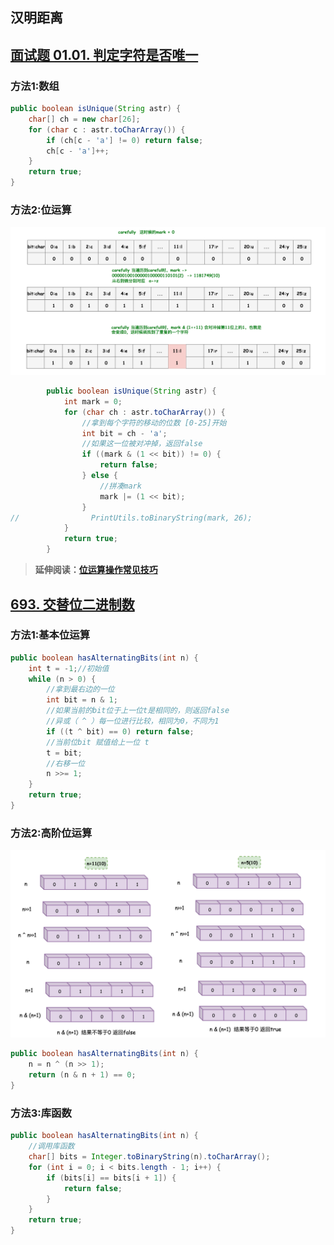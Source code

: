 

> 

## 汉明距离







## [面试题 01.01. 判定字符是否唯一](https://leetcode-cn.com/problems/is-unique-lcci/)

### 方法1:数组

```java
public boolean isUnique(String astr) {
    char[] ch = new char[26];
    for (char c : astr.toCharArray()) {
        if (ch[c - 'a'] != 0) return false;
        ch[c - 'a']++;
    }
    return true;
}
```

### 方法2:位运算

![](/imgs/leetcode/classify/image-20220322194544584.png)

```java
        public boolean isUnique(String astr) {
            int mark = 0;
            for (char ch : astr.toCharArray()) {
                //拿到每个字符的移动的位数 [0-25]开始
                int bit = ch - 'a';
                //如果这一位被对冲掉，返回false
                if ((mark & (1 << bit)) != 0) {
                    return false;
                } else {
                    //拼凑mark
                    mark |= (1 << bit);
                }
//                PrintUtils.toBinaryString(mark, 26);
            }
            return true;
        }
```

> **延伸阅读：[位运算操作常见技巧](https://blog.csdn.net/wat1r/article/details/114298873)**





## [693. 交替位二进制数](https://leetcode-cn.com/problems/binary-number-with-alternating-bits/)

### 方法1:基本位运算

```java
public boolean hasAlternatingBits(int n) {
    int t = -1;//初始值
    while (n > 0) {
        //拿到最右边的一位
        int bit = n & 1;
        //如果当前的bit位于上一位t是相同的，则返回false
        //异或（ ^ ）每一位进行比较，相同为0，不同为1
        if ((t ^ bit) == 0) return false;
        //当前位bit 赋值给上一位 t
        t = bit;
        //右移一位
        n >>= 1;
    }
    return true;
}
```

### 方法2:高阶位运算

 ![](/imgs/leetcode/classify/image-20220328191800195.png)

```java
public boolean hasAlternatingBits(int n) {
    n = n ^ (n >> 1);
    return (n & n + 1) == 0;
}
```

### 方法3:库函数

```java
public boolean hasAlternatingBits(int n) {
  	//调用库函数
    char[] bits = Integer.toBinaryString(n).toCharArray();
    for (int i = 0; i < bits.length - 1; i++) {
        if (bits[i] == bits[i + 1]) {
            return false;
        }
    }
    return true;
}
```

